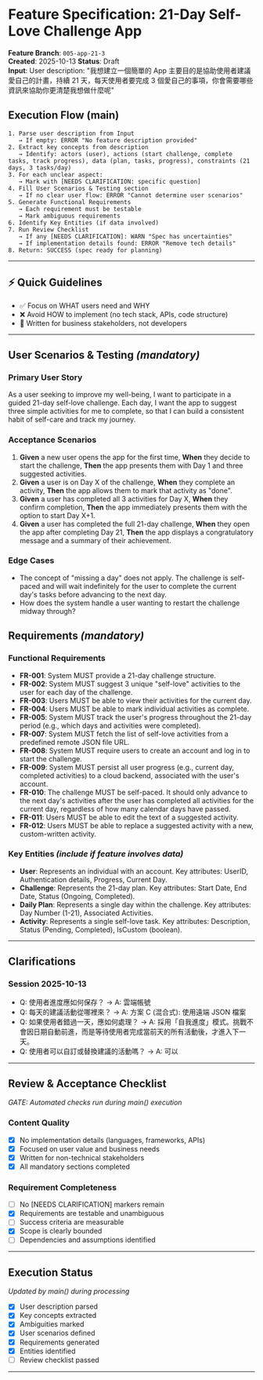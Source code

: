 # Feature Specification: 21-Day Self-Love Challenge App

**Feature Branch**: `005-app-21-3`  
**Created**: 2025-10-13
**Status**: Draft  
**Input**: User description: "我想建立一個簡單的 App 主要目的是協助使用者建議愛自己的計畫，持續 21 天，每天使用者要完成 3 個愛自己的事項，你會需要哪些資訊來協助你更清楚我想做什麼呢"

## Execution Flow (main)
```
1. Parse user description from Input
   → If empty: ERROR "No feature description provided"
2. Extract key concepts from description
   → Identify: actors (user), actions (start challenge, complete tasks, track progress), data (plan, tasks, progress), constraints (21 days, 3 tasks/day)
3. For each unclear aspect:
   → Mark with [NEEDS CLARIFICATION: specific question]
4. Fill User Scenarios & Testing section
   → If no clear user flow: ERROR "Cannot determine user scenarios"
5. Generate Functional Requirements
   → Each requirement must be testable
   → Mark ambiguous requirements
6. Identify Key Entities (if data involved)
7. Run Review Checklist
   → If any [NEEDS CLARIFICATION]: WARN "Spec has uncertainties"
   → If implementation details found: ERROR "Remove tech details"
8. Return: SUCCESS (spec ready for planning)
```

---

## ⚡ Quick Guidelines
- ✅ Focus on WHAT users need and WHY
- ❌ Avoid HOW to implement (no tech stack, APIs, code structure)
- 👥 Written for business stakeholders, not developers

---

## User Scenarios & Testing *(mandatory)*

### Primary User Story
As a user seeking to improve my well-being, I want to participate in a guided 21-day self-love challenge. Each day, I want the app to suggest three simple activities for me to complete, so that I can build a consistent habit of self-care and track my journey.

### Acceptance Scenarios
1. **Given** a new user opens the app for the first time, **When** they decide to start the challenge, **Then** the app presents them with Day 1 and three suggested activities.
2. **Given** a user is on Day X of the challenge, **When** they complete an activity, **Then** the app allows them to mark that activity as "done".
3. **Given** a user has completed all 3 activities for Day X, **When** they confirm completion, **Then** the app immediately presents them with the option to start Day X+1.
4. **Given** a user has completed the full 21-day challenge, **When** they open the app after completing Day 21, **Then** the app displays a congratulatory message and a summary of their achievement.

### Edge Cases
- The concept of "missing a day" does not apply. The challenge is self-paced and will wait indefinitely for the user to complete the current day's tasks before advancing to the next day.
- How does the system handle a user wanting to restart the challenge midway through?

## Requirements *(mandatory)*

### Functional Requirements
- **FR-001**: System MUST provide a 21-day challenge structure.
- **FR-002**: System MUST suggest 3 unique "self-love" activities to the user for each day of the challenge.
- **FR-003**: Users MUST be able to view their activities for the current day.
- **FR-004**: Users MUST be able to mark individual activities as complete.
- **FR-005**: System MUST track the user's progress throughout the 21-day period (e.g., which days and activities were completed).
- **FR-007**: System MUST fetch the list of self-love activities from a predefined remote JSON file URL.
- **FR-008**: System MUST require users to create an account and log in to start the challenge.
- **FR-009**: System MUST persist all user progress (e.g., current day, completed activities) to a cloud backend, associated with the user's account.
- **FR-010**: The challenge MUST be self-paced. It should only advance to the next day's activities after the user has completed all activities for the current day, regardless of how many calendar days have passed.
- **FR-011**: Users MUST be able to edit the text of a suggested activity.
- **FR-012**: Users MUST be able to replace a suggested activity with a new, custom-written activity.

### Key Entities *(include if feature involves data)*
- **User**: Represents an individual with an account. Key attributes: UserID, Authentication details, Progress, Current Day.
- **Challenge**: Represents the 21-day plan. Key attributes: Start Date, End Date, Status (Ongoing, Completed).
- **Daily Plan**: Represents a single day within the challenge. Key attributes: Day Number (1-21), Associated Activities.
- **Activity**: Represents a single self-love task. Key attributes: Description, Status (Pending, Completed), IsCustom (boolean).

---

## Clarifications

### Session 2025-10-13
- Q: 使用者進度應如何保存？ → A: 雲端帳號
- Q: 每天的建議活動從哪裡來？ → A: 方案 C (混合式): 使用遠端 JSON 檔案
- Q: 如果使用者錯過一天，應如何處理？ → A: 採用「自我進度」模式。挑戰不會因日期自動前進，而是等待使用者完成當前天的所有活動後，才進入下一天。
- Q: 使用者可以自訂或替換建議的活動嗎？ → A: 可以

---

## Review & Acceptance Checklist
*GATE: Automated checks run during main() execution*

### Content Quality
- [X] No implementation details (languages, frameworks, APIs)
- [X] Focused on user value and business needs
- [X] Written for non-technical stakeholders
- [X] All mandatory sections completed

### Requirement Completeness
- [ ] No [NEEDS CLARIFICATION] markers remain
- [X] Requirements are testable and unambiguous  
- [ ] Success criteria are measurable
- [X] Scope is clearly bounded
- [ ] Dependencies and assumptions identified

---

## Execution Status
*Updated by main() during processing*

- [X] User description parsed
- [X] Key concepts extracted
- [X] Ambiguities marked
- [X] User scenarios defined
- [X] Requirements generated
- [X] Entities identified
- [ ] Review checklist passed

---
